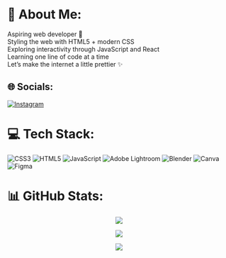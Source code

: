# 💫 About Me:
Aspiring web developer 🌿<br>Styling the web with HTML5 + modern CSS<br>Exploring interactivity through JavaScript and React<br>Learning one line of code at a time<br>Let’s make the internet a little prettier ✨


## 🌐 Socials:
[![Instagram](https://img.shields.io/badge/Instagram-%23E4405F.svg?logo=Instagram&logoColor=white)](https://instagram.com/_nini.gh_) 

# 💻 Tech Stack:
![CSS3](https://img.shields.io/badge/css3-%231572B6.svg?style=for-the-badge&logo=css3&logoColor=white) ![HTML5](https://img.shields.io/badge/html5-%23E34F26.svg?style=for-the-badge&logo=html5&logoColor=white) ![JavaScript](https://img.shields.io/badge/javascript-%23323330.svg?style=for-the-badge&logo=javascript&logoColor=%23F7DF1E) ![Adobe Lightroom](https://img.shields.io/badge/Adobe%20Lightroom-31A8FF.svg?style=for-the-badge&logo=Adobe%20Lightroom&logoColor=white) ![Blender](https://img.shields.io/badge/blender-%23F5792A.svg?style=for-the-badge&logo=blender&logoColor=white) ![Canva](https://img.shields.io/badge/Canva-%2300C4CC.svg?style=for-the-badge&logo=Canva&logoColor=white) ![Figma](https://img.shields.io/badge/figma-%23F24E1E.svg?style=for-the-badge&logo=figma&logoColor=white)
# 📊 GitHub Stats:
<p align="center">
  <img src="https://github-readme-stats.vercel.app/api?username=Nino-Gh&theme=tokyonight&hide_border=true&include_all_commits=false&count_private=false" />
</p>

<p align="center">
  <img src="https://github-readme-stats.vercel.app/api/top-langs/?username=Nino-Gh&theme=tokyonight&hide_border=true&include_all_commits=false&count_private=false&layout=compact" />
</p>

<p align="center">
  <img src="https://nirzak-streak-stats.vercel.app/?user=Nino-Gh&theme=tokyonight&hide_border=true" />
</p>





<!-- Proudly created with GPRM ( https://gprm.itsvg.in ) -->
